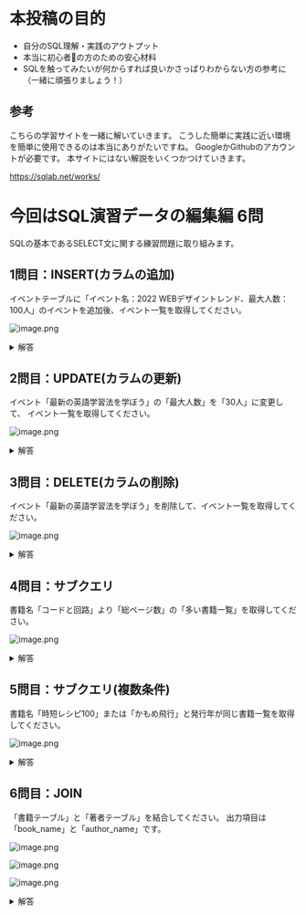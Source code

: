 
# 本投稿の目的
- 自分のSQL理解・実践のアウトプット
- 本当に初心者🔰の方のための安心材料
- SQLを触ってみたいが何からすれば良いかさっぱりわからない方の参考に
（一緒に頑張りましょう！）

## 参考

こちらの学習サイトを一緒に解いていきます。
こうした簡単に実践に近い環境を簡単に使用できるのは本当にありがたいですね。
GoogleかGithubのアカウントが必要です。
本サイトにはない解説をいくつかつけていきます。

https://sqlab.net/works/


# 今回はSQL演習データの編集編 6問
SQLの基本であるSELECT文に関する練習問題に取り組みます。

## 1問目：INSERT(カラムの追加)

イベントテーブルに「イベント名：2022 WEBデザイントレンド、最大人数：100人」のイベントを追加後、イベント一覧を取得してください。


![image.png](https://qiita-image-store.s3.ap-northeast-1.amazonaws.com/0/3780099/f2eabc85-b0ff-daec-b6bd-82a7d4c52ecc.png)

<details><summary>解答</summary>

```ruby:
INSERT INTO events(id,name,max_num) VALUES(3,'2022 WEBデザイントレンド', 100人);
SELECT * 
FROM events;
```

![image.png](https://qiita-image-store.s3.ap-northeast-1.amazonaws.com/0/3780099/f8cb0b6f-017f-7841-b6df-37629538122a.png)

INSERT 追加するテーブル(レコード1,レコード2,,,) VALUE(追加するレコード1,追加するレコード2,,,)

</details>


## 2問目：UPDATE(カラムの更新)

イベント「最新の英語学習法を学ぼう」の「最大人数」を「30人」に変更して、
イベント一覧を取得してください。

![image.png](https://qiita-image-store.s3.ap-northeast-1.amazonaws.com/0/3780099/f2eabc85-b0ff-daec-b6bd-82a7d4c52ecc.png)

<details><summary>解答</summary>

```ruby:
UPDATE events #冒頭のUPDATEで更新するデータベースを宣言
SET max_num = 30 #SETで変更点
WHERE name = '最新の英語学習法を学ぼう'; #WHEREでレコードを指定
#WHERE id=2; でも可
SELECT * 
FROM events;
```

![image.png](https://qiita-image-store.s3.ap-northeast-1.amazonaws.com/0/3780099/338bb19d-36a4-eda6-9fe8-1156275f0a34.png)

更新の順序
1.　UPDATE…更新を宣言
2.　SETで変更点を指定
3.　WHEREで変更するレコードを指定

注意点として、WHEREのあとに、;を忘れないこと。
正確には、「UPDATE」「SELECT」は別のSQLコマンドのため、
１つのステートメントに収められない。
１つで書く場合は、セミコロンで区切って記述する。

</details>


## 3問目：DELETE(カラムの削除)

イベント「最新の英語学習法を学ぼう」を削除して、イベント一覧を取得してください。

![image.png](https://qiita-image-store.s3.ap-northeast-1.amazonaws.com/0/3780099/f2eabc85-b0ff-daec-b6bd-82a7d4c52ecc.png)

<details><summary>解答</summary>

```ruby:
DELETE FROM events
WHERE id=2; #;セミコロンを忘れない
SELECT * 
FROM events;
```

![image.png](https://qiita-image-store.s3.ap-northeast-1.amazonaws.com/0/3780099/22f789e4-cf64-159c-0549-7c1d8d6bc7c9.png)

</details>

## 4問目：サブクエリ

書籍名「コードと回路」より「総ページ数」の「多い書籍一覧」を取得してください。

![image.png](https://qiita-image-store.s3.ap-northeast-1.amazonaws.com/0/3780099/3582006f-744d-31f2-df74-0dc4c497b5e8.png)


<details><summary>解答</summary>

```ruby:
SELECT * 
FROM books
WHERE total_page > (
    SELECT total_page 
    FROM books 
    WHERE name ='コードと回路'
    );
#命令後ごとに改行

```


![image.png](https://qiita-image-store.s3.ap-northeast-1.amazonaws.com/0/3780099/670004b6-f07e-cdfe-36d8-f72902b45be0.png)


</details>


## 5問目：サブクエリ(複数条件)

書籍名「時短レシピ100」または「かもめ飛行」と発行年が同じ書籍一覧を取得してください。

![image.png](https://qiita-image-store.s3.ap-northeast-1.amazonaws.com/0/3780099/3582006f-744d-31f2-df74-0dc4c497b5e8.png)


<details><summary>解答</summary>

```ruby:
SELECT * 
FROM books
WHERE release_year IN ( 
    SELECT release_year 
    FROM books 
    WHERE name = '時短レシピ100' 
    OR name= 'かもめ飛行'
    );

```

![image.png](https://qiita-image-store.s3.ap-northeast-1.amazonaws.com/0/3780099/d7b5e03e-b35e-d407-009f-fb7b0f4cc68e.png)


INはサブクエリが、複数の値を返すさいに使います。

</details>

## 6問目：JOIN

「書籍テーブル」と「著者テーブル」を結合してください。
出力項目は「book_name」と「author_name」です。


![image.png](https://qiita-image-store.s3.ap-northeast-1.amazonaws.com/0/3780099/67f9c860-5e69-8a03-85b9-c50585d4c9d0.png)


![image.png](https://qiita-image-store.s3.ap-northeast-1.amazonaws.com/0/3780099/e694d96d-3bf1-d1e0-377c-93128d7e5383.png)

![image.png](https://qiita-image-store.s3.ap-northeast-1.amazonaws.com/0/3780099/be343f09-0969-85ef-03c8-ab36748121f5.png)


<details><summary>解答</summary>

```ruby:
SELECT books.name AS book_name, authors.name AS author_name
FROM books #ベースとなるデータベースを選択
JOIN book_authors　#booksデータベースにbook_authorsデータベースを結合
ON books.id = book_authors.book_id　#キーは書籍ごとのid
JOIN authors #booksデータベースにauthorsデータベースを結合
ON book_authors.author_id = authors.id;　#キーは著者ごとのid
```
![image.png](https://qiita-image-store.s3.ap-northeast-1.amazonaws.com/0/3780099/d8009b40-ec4a-bfff-f2c6-9ba14e119edc.png)



ちなみにコード１行目を「SELECT * 」にすると以下の出力になる。


![image.png](https://qiita-image-store.s3.ap-northeast-1.amazonaws.com/0/3780099/c40757d4-43e5-dfb6-efdc-d26a1e0d4120.png)






</details>


